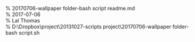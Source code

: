 % 20170706-wallpaper folder-bash script readme.md 	
% 2017-07-06 	
% Lal Thomas 	
% D:\Dropbox\project\20131027-scripts project\20170706-wallpaper folder-bash script.sh 	
	
